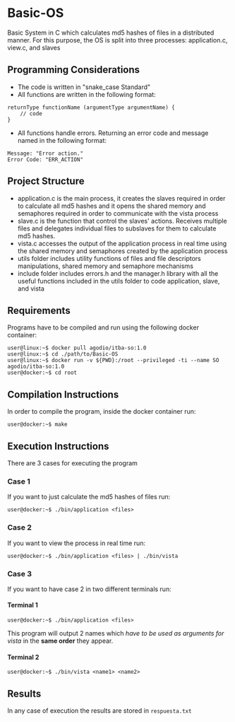 # Basic-OS
Basic System in C which calculates md5 hashes of files in a distributed manner.
For this purpose, the OS is split into three processes: application.c, view.c, and slaves

## Programming Considerations
* The code is written in "snake_case Standard"
* All functions are written in the following format:
```
returnType functionName (argumentType argumentName) {
    // code
} 
```
* All functions handle errors. Returning an error code and message named in the following format:
```
Message: "Error action."
Error Code: "ERR_ACTION"
```

## Project Structure

* application.c is the main process, it creates the slaves required in order to calculate all md5 hashes and it opens the shared memory and semaphores required in order to communicate with the vista process 
* slave.c is the function that control the slaves' actions. Receives multiple files and delegates individual files to subslaves for them to calculate md5 hashes.
* vista.c accesses the output of the application process in real time using the shared memory and semaphores created by the application process
* utils folder includes utility functions of files and file descriptors manipulations, shared memory and semaphore mechanisms
* include folder includes errors.h and the manager.h library with all the useful functions included in the utils folder to code application, slave, and vista

## Requirements
Programs have to be compiled and run using the following docker container:
```
user@linux:~$ docker pull agodio/itba-so:1.0
user@linux:~$ cd ./path/to/Basic-OS
user@linux:~$ docker run -v ${PWD}:/root --privileged -ti --name SO agodio/itba-so:1.0
user@docker:~$ cd root
```
## Compilation Instructions
In order to compile the program, inside the docker container run:
```
user@docker:~$ make
```
## Execution Instructions
There are 3 cases for executing the program

### Case 1
If you want to just calculate the md5 hashes of files run:
```
user@docker:~$ ./bin/application <files>
```

### Case 2
If you want to view the process in real time run:
```
user@docker:~$ ./bin/application <files> | ./bin/vista
```

### Case 3
If you want to have case 2 in two different terminals run:

#### Terminal 1
```
user@docker:~$ ./bin/application <files>
```
This program will output 2 names which *have to be used as arguments for vista* in the **same order** 
they appear.

#### Terminal 2
```
user@docker:~$ ./bin/vista <name1> <name2>
```

## Results
In any case of execution the results are stored in <code>respuesta.txt</code>
